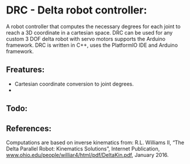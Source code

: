 # DRC - Delta robot controller:
A robot controller that computes the necessary degrees for each joint to reach a 3D coordinate in a cartesian space.
DRC can be used for any custom 3 DOF delta robot with servo motors supports the Arduino framework.
DRC is written in C++, uses the PlatformIO IDE and Arduino framework.
## Freatures:
* Cartesian coordinate conversion to joint degrees.
* 
## Todo:
## References:
Computations are based on inverse kinematics from:
R.L. Williams II, “The Delta Parallel Robot: Kinematics Solutions”, Internet Publication,
www.ohio.edu/people/williar4/html/pdf/DeltaKin.pdf, January 2016. 

